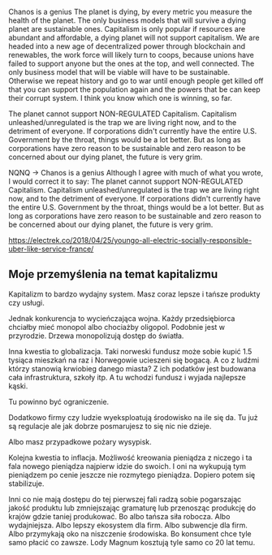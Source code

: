 Chanos is a genius
The planet is dying, by every metric you measure the health of the planet. The only business models that will survive a dying planet are sustainable ones. Capitalism is only popular if resources are abundant and affordable, a dying planet will not support capitalism. We are headed into a new age of decentralized power through blockchain and renewables, the work force will likely turn to coops, because unions have failed to support anyone but the ones at the top, and well connected. The only business model that will be viable will have to be sustainable.
Otherwise we repeat history and go to war until enough people get killed off that you can support the population again and the powers that be can keep their corrupt system. I think you know which one is winning, so far.

The planet cannot support NON-REGULATED Capitalism. Capitalism unleashed/unregulated is the trap we are living right now, and to the detriment of everyone. If corporations didn't currently have the entire U.S. Government by the throat, things would be a lot better. But as long as corporations have zero reason to be sustainable and zero reason to be concerned about our dying planet, the future is very grim.

NQNQ -> Chanos is a genius
Although I agree with much of what you wrote, I would correct it to say: The planet cannot support NON-REGULATED Capitalism. Capitalism unleashed/unregulated is the trap we are living right now, and to the detriment of everyone. If corporations didn't currently have the entire U.S. Government by the throat, things would be a lot better. But as long as corporations have zero reason to be sustainable and zero reason to be concerned about our dying planet, the future is very grim.

https://electrek.co/2018/04/25/youngo-all-electric-socially-responsible-uber-like-service-france/

## Moje przemyślenia na temat kapitalizmu

Kapitalizm to bardzo wydajny system.
Masz coraz lepsze i tańsze produkty czy usługi.

Jednak konkurencja to wycieńczająca wojna.
Każdy przedsiębiorca chciałby mieć monopol albo chociażby oligopol.
Podobnie jest w przyrodzie. Drzewa monopolizują dostęp do światła.

Inna kwestia to globalizacja. Taki norweski fundusz może sobie kupić 1.5 tysiąca mieszkań na raz i Norwegowie ucieszeni się bogacą. A co z ludźmi którzy stanowią krwiobieg danego miasta? Z ich podatków jest budowana cała infrastruktura, szkoły itp. A tu wchodzi fundusz i wyjada najlepsze kąski.

Tu powinno być ograniczenie.

Dodatkowo firmy czy ludzie wyeksploatują środowisko na ile się da. Tu już są regulacje ale jak dobrze posmarujesz to się nic nie dzieje.

Albo masz przypadkowe pożary wysypisk.

Kolejna kwestia to inflacja. Możliwość kreowania pieniądza z niczego i ta fala nowego pieniądza najpierw idzie do swoich. I oni na wykupują tym pieniądzem po cenie jeszcze nie rozmytego pieniądza. Dopiero potem się stabilizuje.

Inni co nie mają dostępu do tej pierwszej fali radzą sobie pogarszając jakość produktu lub zmniejszając gramaturę lub przenosząc produkcję do krajów gdzie taniej produkować. Bo albo tańsza siła robocza. Albo wydajniejsza. Albo lepszy ekosystem dla firm. Albo subwencje dla firm. Albo przymykają oko na niszczenie środowiska. Bo konsument chce tyle samo płacić co zawsze. Lody Magnum kosztują tyle samo co 20 lat temu.
